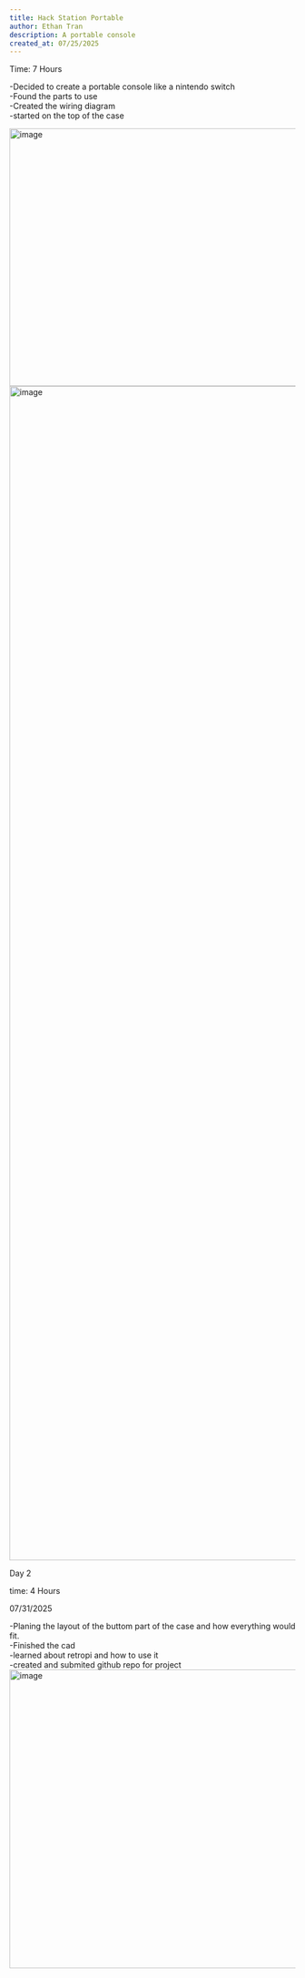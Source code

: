 ```yaml
---
title: Hack Station Portable
author: Ethan Tran
description: A portable console
created_at: 07/25/2025
---
```


Time: 7 Hours<br/>

-Decided to create a portable console like a nintendo switch<br/>
-Found the parts to use<br/>
-Created the wiring diagram<br/>
-started on the top of the case<br/>


<img width="914" height="453" alt="image" src="https://github.com/user-attachments/assets/06db2fec-88de-485a-9c7c-b57fb2cbbc77" />
<img width="2752" height="2064" alt="image" src="https://github.com/user-attachments/assets/c5c21028-cc32-42e9-a2d1-423391e9ec94" />


Day 2<br/>

time: 4 Hours<br/>

07/31/2025<br/>

-Planing the layout of the buttom part of the case and how everything would fit.<br/>
-Finished the cad<br/>
-learned about retropi and how to use it<br/>
-created and submited github repo for project<br/>
<img width="1014" height="525" alt="image" src="https://github.com/user-attachments/assets/dbd5d1f4-d0bf-47f1-b05b-bccd5ef2f02c" />
